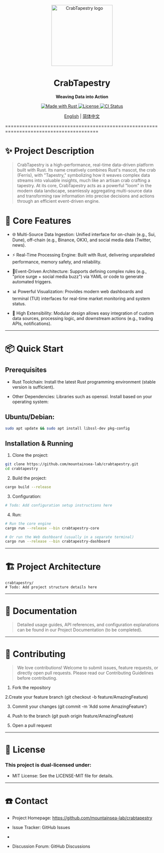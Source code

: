 <p align="center"> <img src="https://img.picgo.net/2024/05/27/2024-05-27-10.29.059a0defe3962c9f79.png" width="200" alt="CrabTapestry logo"> </p> <h1 align="center">CrabTapestry</h1> <p align="center"><b>Weaving Data into Action</b></p> <p align="center"> <a href="https://www.rust-lang.org/"> <img src="https://img.shields.io/badge/Made%20with-Rust-dea584?style=for-the-badge&logo=rust" alt="Made with Rust"> </a> <a href="LICENSE"> <img src="https://img.shields.io/badge/License-MIT%2FApache--2.0-blue?style=for-the-badge" alt="License"> </a> <a href="https://github.com/mountainsea-lab/crabtapestry/actions"> <img src="https://img.shields.io/github/actions/workflow/status/mountainsea-lab/crabtapestry/ci.yml?style=for-the-badge&logo=github" alt="CI Status"> </a> </p> <p align="center"> <a href="README.md">English</a> | <a href="README.zh-CN.md">简体中文</a> </p>
=======================================================================================

# ✨ Project Description
> CrabTapestry is a high-performance, real-time data-driven platform built with Rust. Its name creatively combines Rust's mascot, the crab (Ferris), with "Tapestry," symbolizing how it weaves complex data streams into valuable insights, much like an artisan crab crafting a tapestry.
> At its core, CrabTapestry acts as a powerful "loom" in the modern data landscape, seamlessly aggregating multi-source data and transforming raw information into precise decisions and actions through an efficient event-driven engine.



# 🚀 Core Features
* 🌐 Multi-Source Data Ingestion: Unified interface for on-chain (e.g., Sui, Dune), off-chain (e.g., Binance, OKX), and social media data (Twitter, news).

* ⚡ Real-Time Processing Engine: Built with Rust, delivering unparalleled performance, memory safety, and reliability.

* 🎯Event-Driven Architecture: Supports defining complex rules (e.g., "price surge + social media buzz") via YAML or code to generate automated triggers.

* 📊 Powerful Visualization: Provides modern web dashboards and terminal (TUI) interfaces for real-time market monitoring and system status.
* 🔧 High Extensibility: Modular design allows easy integration of custom data sources, processing logic, and downstream actions (e.g., trading APIs, notifications). 

------------------------------------------------------------------
# 📦 Quick Start

## Prerequisites
 * Rust Toolchain: Install the latest Rust programming environment (stable version is sufficient).

 * Other Dependencies: Libraries such as openssl. Install based on your operating system:

## Ubuntu/Debian:

```bash
sudo apt update && sudo apt install libssl-dev pkg-config
```
## Installation & Running
1. Clone the project:

```bash
git clone https://github.com/mountainsea-lab/crabtapestry.git
cd crabtapestry
```

2. Build the project:
```bash
cargo build --release
```

3. Configuration:
```bash
# Todo: Add configuration setup instructions here
```

4. Run:
```bash
# Run the core engine
cargo run --release --bin crabtapestry-core

# Or run the Web dashboard (usually in a separate terminal)
cargo run --release --bin crabtapestry-dashboard
```

---------------------------------------------------------------------------
# 🏗️ Project Architecture
```text
crabtapestry/
# Todo: Add project structure details here
```
---------------------------------------------------------------------------
# 📖 Documentation
> Detailed usage guides, API references, and configuration explanations can be found in our Project Documentation (to be completed).

---------------------------------------------------------------------------
# 🤝 Contributing
> We love contributions! Welcome to submit issues, feature requests, or directly open pull requests.
Please read our Contributing Guidelines before contributing.

1. Fork the repository

2.Create your feature branch (git checkout -b feature/AmazingFeature)

3. Commit your changes (git commit -m 'Add some AmazingFeature')

4. Push to the branch (git push origin feature/AmazingFeature)

5. Open a pull request

---------------------------------------------------------------------------
# 📜 License
### This project is dual-licensed under:

* MIT License: See the LICENSE-MIT file for details.

---------------------------------------------------------------------------
# ☎️ Contact
* Project Homepage: https://github.com/mountainsea-lab/crabtapestry

* Issue Tracker: GitHub Issues
* 
* Discussion Forum: GitHub Discussions
